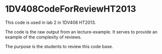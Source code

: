 1DV408CodeForReviewHT2013
=========================

This code is used in lab 2 in 1DV408 HT2013. 

The code is the raw output from an lecture-example. It serves to provide an example of the complexity of reviews.

The purpose is the students to review this code base.

